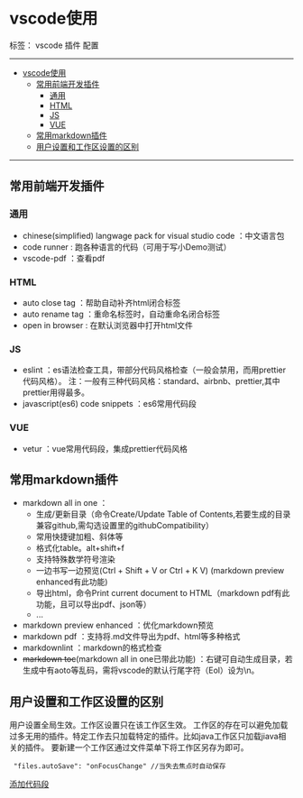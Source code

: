 # vscode使用

标签： vscode 插件 配置

---

- [vscode使用](#vscode使用)
  - [常用前端开发插件](#常用前端开发插件)
    - [通用](#通用)
    - [HTML](#html)
    - [JS](#js)
    - [VUE](#vue)
  - [常用markdown插件](#常用markdown插件)
  - [用户设置和工作区设置的区别](#用户设置和工作区设置的区别)

---

## 常用前端开发插件

### 通用

- chinese(simplified) langwage pack for visual studio code ：中文语言包
- code runner : 跑各种语言的代码（可用于写小Demo测试）
- vscode-pdf ：查看pdf
  
### HTML

- auto close tag ：帮助自动补齐html闭合标签  
- auto rename tag ：重命名标签时，自动重命名闭合标签
- open in browser : 在默认浏览器中打开html文件
  
### JS
  
- eslint ：es语法检查工具，带部分代码风格检查（一般会禁用，而用prettier代码风格）。
  注：一般有三种代码风格：standard、airbnb、prettier,其中prettier用得最多。
- javascript(es6) code snippets ：es6常用代码段

### VUE

- vetur ：vue常用代码段，集成prettier代码风格

## 常用markdown插件

- markdown all in one  ：
  - 生成/更新目录（命令Create/Update  Table of Contents,若要生成的目录兼容github,需勾选设置里的githubCompatibility）
  - 常用快捷键加粗、斜体等
  - 格式化table。alt+shift+f
  - 支持特殊数学符号渲染
  - 一边书写一边预览(Ctrl + Shift + V or Ctrl + K V) (markdown preview enhanced有此功能)
  - 导出html，命令Print current document to HTML（markdown pdf有此功能，且可以导出pdf、json等）
  - ...
- markdown preview enhanced ：优化markdown预览
- markdown pdf ：支持将.md文件导出为pdf、html等多种格式
- markdownlint ：markdown的格式检查
- ~~markdown toc~~(markdown all in one已带此功能) ：右键可自动生成目录，若生成中有aoto等乱码，需将vscode的默认行尾字符（Eol）设为\n。

## 用户设置和工作区设置的区别

用户设置全局生效。工作区设置只在该工作区生效。
工作区的存在可以避免加载过多无用的插件。特定工作去只加载特定的插件。比如java工作区只加载jiava相关的插件。
要新建一个工作区通过文件菜单下将工作区另存为即可。

     "files.autoSave": "onFocusChange" //当失去焦点时自动保存

[添加代码段](https://www.cnblogs.com/summit7ca/p/5225494.html)